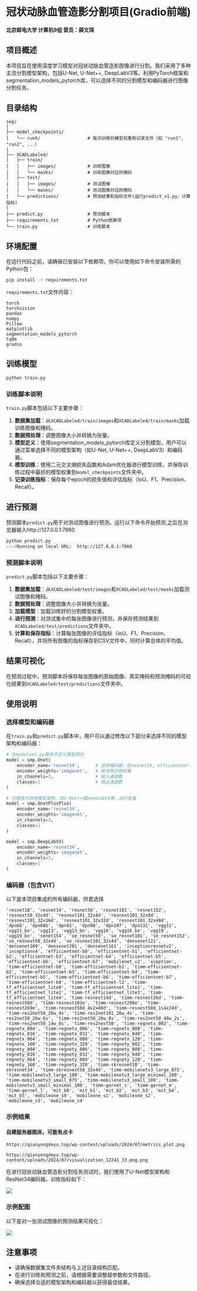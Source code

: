 # 冠状动脉血管造影分割项目(Gradio前端)

#### 北京邮电大学 计算机9组 营员：薛文琪

## 项目概述

本项目旨在使用深度学习模型对冠状动脉血管造影图像进行分割。我们采用了多种主流分割模型架构，包括U-Net, U-Net++, DeepLabV3等。利用PyTorch框架和segmentation_models_pytorch库，可以选择不同的分割模型和编码器进行图像分割任务。

## 目录结构
```
seg/
│
├── model_checkpoints/
│   └── runX/                  # 每次训练的模型权重和记录文件（如 "run1", "run2", ...）
│
├── XCADLabeled/
│   ├── train/
│   │   ├── images/            # 训练图像
│   │   └── masks/             # 训练图像对应的掩码
│   ├── test/
│   │   ├── images/            # 测试图像
│   │   └── masks/             # 测试图像对应的掩码
│   └── predictions/           # 预测结果和指标文件(运行predict_v1.py，计算指标)
│
├── predict.py                 # 预测脚本
├── requirements.txt           # Python依赖项
└── train.py                   # 训练脚本
```

## 环境配置
在运行代码之前，请确保已安装以下依赖项。你可以使用如下命令安装所需的Python包：
```bash
pip install -r requirements.txt
```

`requirements.txt`文件内容：

```
torch
torchvision
pandas
numpy
Pillow
matplotlib
segmentation_models_pytorch
tqdm
gradio
```

## 训练模型

```bash
python train.py
```

### 训练脚本说明
`train.py`脚本包括以下主要步骤：
1. **数据集加载**：从`XCADLabeled/train/images`和`XCADLabeled/train/masks`加载训练图像和掩码。
2. **数据预处理**：调整图像大小并转换为张量。
3. **模型定义**：使用segmentation_models_pytorch库定义分割模型。用户可以通过菜单选择不同的模型架构（如U-Net, U-Net++, DeepLabV3）和编码器。
4. **模型训练**：使用二元交叉熵损失函数和Adam优化器进行模型训练，并保存训练过程中最好的模型权重到`model_checkpoints`文件夹中。
5. **记录训练指标**：保存每个epoch的损失值和评估指标（IoU、F1、Precision、Recall）。

## 进行预测
预测脚本`predict.py`用于对测试图像进行预测。运行以下命令开始预测,之后在浏览器输入http://127.0.0.1:7860
```bash
python predict.py
--->Running on local URL:  http://127.0.0.1:7860
```

### 预测脚本说明
`predict.py`脚本包括以下主要步骤：
1. **数据集加载**：从`XCADLabeled/test/images`和`XCADLabeled/test/masks`加载测试图像和掩码。
2. **数据预处理**：调整图像大小并转换为张量。
3. **加载模型**：加载训练好的分割模型权重。
4. **进行预测**：对测试集中的每张图像进行预测，并保存预测结果到`XCADLabeled/test/predictions`文件夹中。
5. **计算和保存指标**：计算每张图像的评估指标（IoU、F1、Precision、Recall），并将所有图像的指标保存到CSV文件中，同时计算总体的平均值。

## 结果可视化
在预测过程中，预测脚本将保存每张图像的原始图像、真实掩码和预测掩码的可视化结果到`XCADLabeled/test/predictions`文件夹中。

## 使用说明
### 选择模型和编码器
在`train.py`和`predict.py`脚本中，用户可以通过修改以下部分来选择不同的模型架构和编码器：

```python
# 在modelset.py脚本中定义模型部分
model = smp.Unet(
    encoder_name='resnet34',      # 选择编码器，如resnet34, efficientnet-b0等
    encoder_weights='imagenet',   # 使用预训练权重
    in_channels=3,                # 输入通道数
    classes=1                     # 输出通道数
)

# 可替换为其他模型架构，如U-Net++或DeepLabV3等，自行查看
model = smp.UnetPlusPlus(
    encoder_name='resnet34',
    encoder_weights='imagenet',
    in_channels=3,
    classes=1
)

model = smp.DeepLabV3(
    encoder_name='resnet34',
    encoder_weights='imagenet',
    in_channels=3,
    classes=1
)
```
### 编码器（包含ViT）

以下是本项目集成的所有编码器，供君选择

``
'resnet18', 'resnet34', 'resnet50', 'resnet101', 'resnet152', 'resnext50_32x4d', 'resnext101_32x4d', 'resnext101_32x8d', 'resnext101_32x16d', 'resnext101_32x32d', 'resnext101_32x48d', 'dpn68', 'dpn68b', 'dpn92', 'dpn98', 'dpn107', 'dpn131', 'vgg11', 'vgg11_bn', 'vgg13', 'vgg13_bn', 'vgg16', 'vgg16_bn', 'vgg19', 'vgg19_bn', 'senet154', 'se_resnet50', 'se_resnet101', 'se_resnet152', 'se_resnext50_32x4d', 'se_resnext101_32x4d', 'densenet121', 'densenet169', 'densenet201', 'densenet161', 'inceptionresnetv2', 'inceptionv4', 'efficientnet-b0', 'efficientnet-b1', 'efficientnet-b2', 'efficientnet-b3', 'efficientnet-b4', 'efficientnet-b5', 'efficientnet-b6', 'efficientnet-b7', 'mobilenet_v2', 'xception', 'timm-efficientnet-b0', 'timm-efficientnet-b1', 'timm-efficientnet-b2', 'timm-efficientnet-b3', 'timm-efficientnet-b4', 'timm-efficientnet-b5', 'timm-efficientnet-b6', 'timm-efficientnet-b7', 'timm-efficientnet-b8', 'timm-efficientnet-l2', 'timm-tf_efficientnet_lite0', 'timm-tf_efficientnet_lite1', 'timm-tf_efficientnet_lite2', 'timm-tf_efficientnet_lite3', 'timm-tf_efficientnet_lite4', 'timm-resnest14d', 'timm-resnest26d', 'timm-resnest50d', 'timm-resnest101e', 'timm-resnest200e', 'timm-resnest269e', 'timm-resnest50d_4s2x40d', 'timm-resnest50d_1s4x24d', 'timm-res2net50_26w_4s', 'timm-res2net101_26w_4s', 'timm-res2net50_26w_6s', 'timm-res2net50_26w_8s', 'timm-res2net50_48w_2s', 'timm-res2net50_14w_8s', 'timm-res2next50', 'timm-regnetx_002', 'timm-regnetx_004', 'timm-regnetx_006', 'timm-regnetx_008', 'timm-regnetx_016', 'timm-regnetx_032', 'timm-regnetx_040', 'timm-regnetx_064', 'timm-regnetx_080', 'timm-regnetx_120', 'timm-regnetx_160', 'timm-regnetx_320', 'timm-regnety_002', 'timm-regnety_004', 'timm-regnety_006', 'timm-regnety_008', 'timm-regnety_016', 'timm-regnety_032', 'timm-regnety_040', 'timm-regnety_064', 'timm-regnety_080', 'timm-regnety_120', 'timm-regnety_160', 'timm-regnety_320', 'timm-skresnet18', 'timm-skresnet34', 'timm-skresnext50_32x4d', 'timm-mobilenetv3_large_075', 'timm-mobilenetv3_large_100', 'timm-mobilenetv3_large_minimal_100', 'timm-mobilenetv3_small_075', 'timm-mobilenetv3_small_100', 'timm-mobilenetv3_small_minimal_100', 'timm-gernet_s', 'timm-gernet_m', 'timm-gernet_l', 'mit_b0', 'mit_b1', 'mit_b2', 'mit_b3', 'mit_b4', 'mit_b5', 'mobileone_s0', 'mobileone_s1', 'mobileone_s2', 'mobileone_s3', 'mobileone_s4'
``


### 示例结果

#### 自建服务器图床，可能有点卡

`https://qianyongdeyu.top/wp-content/uploads/2024/07/metrics_plot.png`

`https://qianyongdeyu.top/wp-content/uploads/2024/07/visualization_12241_33.png.png`

在进行冠状动脉血管造影分割任务测试时，我们使用了U-Net模型架构和ResNet34编码器。训练指标如下：

![](https://qianyongdeyu.top/wp-content/uploads/2024/07/metrics_plot.png)

### 示例配图
以下是对一张测试图像的预测结果可视化：

![](https://qianyongdeyu.top/wp-content/uploads/2024/07/visualization_12241_33.png.png)

## 注意事项

- 请确保数据集文件夹结构与上述目录结构匹配。
- 在进行训练和预测之前，请根据需要调整超参数和文件路径。
- 确保选择合适的模型架构和编码器以获得最佳结果。
